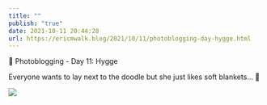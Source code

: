 ```yaml
---
title: ""
publish: "true"
date: 2021-10-11 20:44:28
url: https://ericmwalk.blog/2021/10/11/photoblogging-day-hygge.html
---
```


📸 Photoblogging - Day 11: Hygge

Everyone wants to lay next to the doodle but she just likes soft blankets... 🐶

![](https://ericmwalk.blog/uploads/2021/faf96258cb.jpg)